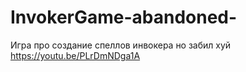 # InvokerGame-abandoned-
Игра про создание спеллов инвокера но забил хуй
https://youtu.be/PLrDmNDga1A
